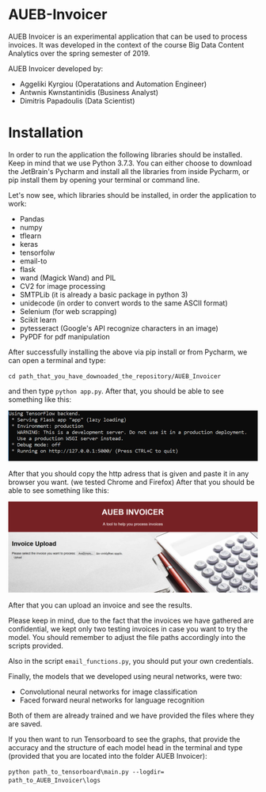 # AUEB-Invoicer
AUEB Invoicer is an experimental application that can be used to process invoices. It was developed in the context of the course Big Data Content Analytics over the spring semester of 2019.

AUEB Invoicer developed by:

* Aggeliki Kyrgiou (Operatations and Automation Engineer)
* Antwnis Kwnstantinidis (Business Analyst)
* Dimitris Papadoulis (Data Scientist)

# Installation

In order to run the application the following libraries should be installed. Keep in mind that we use Python 3.7.3. You can either choose to download the JetBrain's Pycharm and install all the libraries from inside Pycharm, or pip install them by opening your terminal or command line.

Let's now see, which libraries should be installed, in order the application to work:

* Pandas
* numpy
* tflearn
* keras
* tensorfolw
* email-to
* flask
* wand (Magick Wand) and PIL
* CV2 for image processing
* SMTPLib (it is already a basic package in python 3)
* unidecode (in order to convert words to the same ASCII format)
* Selenium (for web scrapping)
* Scikit learn
* pytesseract (Google's API recognize characters in an image)
* PyPDF for pdf manipulation

After successfully installing the above via pip install or from Pycharm, we can open a terminal and type:

`cd path_that_you_have_downoaded_the_repository/AUEB_Invoicer`

and then type `python app.py`. After that, you should be able to see something like this:

![alt text](https://github.com/QuantumDimPap/AUEB-Invoicer/blob/master/images/terminal_image.PNG)

After that you should copy the http adress that is given and paste it in any browser you want. (we tested Chrome and Firefox)
After that you should be able to see something like this:

![alt text](https://github.com/QuantumDimPap/AUEB-Invoicer/blob/master/images/AUEB%20Invoicer_home.PNG)

After that you can upload an invoice and see the results.

Please keep in mind, due to the fact that the invoices we have gathered are confidential, we kept only two testing invoices in case you want to try the model. You should remember to adjust the file paths accordingly into the scripts provided. 

Also in the script `email_functions.py`, you should put your own credentials.

Finally, the models that we developed using neural networks, were two:

* Convolutional neural networks for image classification
* Faced forward neural networks for language recognition

Both of them are already trained and we have provided the files where they are saved.

If you then want to run Tensorboard to see the graphs, that provide the accuracy and the structure of each model head in the terminal and type (provided that you are located into the folder AUEB Invoicer):

`python path_to_tensorboard\main.py --logdir= path_to_AUEB_Invoicer\logs`



